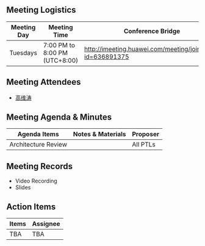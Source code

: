 ## Meeting Logistics

| Meeting Day  |  Meeting Time  | Conference Bridge  |
|---|---|---|
| Tuesdays  | 7:00 PM to 8:00 PM (UTC+8:00)   |  http://imeeting.huawei.com/meeting/joinzoom?id=636891375  |


## Meeting Attendees
- [高维涛](https://gitee.com/Gao_Victor)


## Meeting Agenda & Minutes
|  Agenda Items  |  Notes & Materials   |  Proposer |
|---|---|---|
|  Architecture Review |     | All PTLs |

## Meeting Records
- Video Recording
- Slides


## Action Items
|  Items | Assignee   |
|---|---|
| TBA  | TBA |



